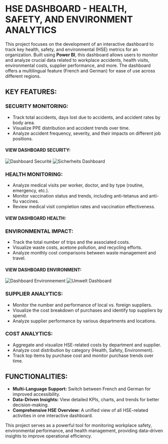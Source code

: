 # **HSE DASHBOARD - HEALTH, SAFETY, AND ENVIRONMENT ANALYTICS**

This project focuses on the development of an interactive dashboard to track key health, safety, and environmental (HSE) metrics for an organization. Built using **Power BI**, this dashboard allows users to monitor and analyze crucial data related to workplace accidents, health visits, environmental costs, supplier performance, and more. The dashboard offers a multilingual feature (French and German) for ease of use across different regions.

## **KEY FEATURES:**

### **SECURITY MONITORING:**
- Track total accidents, days lost due to accidents, and accident rates by body area.
- Visualize PPE distribution and accident trends over time.
- Analyze accident frequency, severity, and their impacts on different job positions.
#### **VIEW DASHBOARD SECURITY:**
![Dashboard Securité](https://github.com/user-attachments/assets/b37b0e74-63c9-4d9b-9932-43785b1a30e3)
![Sicherheits Dashboard](https://github.com/user-attachments/assets/5561e025-289e-4b7b-a46a-7abed6cbe63d)


### **HEALTH MONITORING:**
- Analyze medical visits per worker, doctor, and by type (routine, emergency, etc.).
- Monitor vaccination status and trends, including anti-tetanus and anti-flu vaccines.
- Review medical visit completion rates and vaccination effectiveness.
#### **VIEW DASHBOARD HEALTH:**



### **ENVIRONMENTAL IMPACT:**
- Track the total number of trips and the associated costs.
- Visualize waste costs, acetone pollution, and recycling efforts.
- Analyze monthly cost comparisons between waste management and travel.
#### **VIEW DASHBOARD ENVIRONMENT:**
![Dashboard Environnement](https://github.com/user-attachments/assets/2230f3e5-4412-43d0-a356-ea3e62a9facd)
![Umwelt Dashboard](https://github.com/user-attachments/assets/67d59bc6-896f-425a-9bf3-00ee5640b2a6)
### **SUPPLIER ANALYTICS:**
- Monitor the number and performance of local vs. foreign suppliers.
- Visualize the cost breakdown of purchases and identify top suppliers by spend.
- Analyze supplier performance by various departments and locations.

### **COST ANALYTICS:**
- Aggregate and visualize HSE-related costs by department and supplier.
- Analyze cost distribution by category (Health, Safety, Environment).
- Track top items by purchase cost and monitor purchase trends over time.

## **FUNCTIONALITIES:**
- **Multi-Language Support:** Switch between French and German for improved accessibility.
- **Data-Driven Insights:** View detailed KPIs, charts, and trends for better decision-making.
- **Comprehensive HSE Overview:** A unified view of all HSE-related activities in one interactive dashboard.

This project serves as a powerful tool for monitoring workplace safety, environmental performance, and health management, providing data-driven insights to improve operational efficiency.
